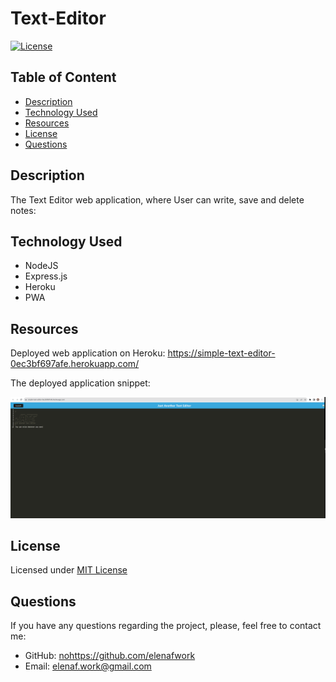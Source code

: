 # Text-Editor
 
   
  
  [![License](https://img.shields.io/badge/License-MIT-yellow.svg)](https://opensource.org/licenses/MIT)

  ## Table of Content
  - [Description](#description)
  - [Technology Used](#technology)
  - [Resources](#resources)
  - [License](#license)
  - [Questions](#questions)

  ## Description
  The Text Editor web application, where User can write, save and delete notes:
  
  ## Technology Used
  - NodeJS 
  - Express.js
  - Heroku
  - PWA
  ## Resources
  Deployed web application on Heroku:
  https://simple-text-editor-0ec3bf697afe.herokuapp.com/
  
  The deployed application snippet:
<p align="left">
  <img src="Assets/Screenshot.png" width="600" title="webpage">

 
  ## License
  Licensed under [MIT License ](https://opensource.org/licenses/MIT)
 
  ## Questions
  If you have any questions regarding the project, please, feel free to contact me:
  - GitHub: [nohttps://github.com/elenafwork](https://github/nohttps://github.com/elenafwork)
  - Email: <elenaf.work@gmail.com>